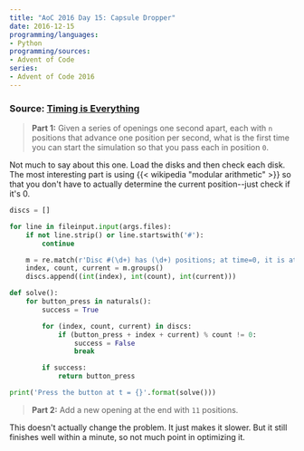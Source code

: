 ```yaml
---
title: "AoC 2016 Day 15: Capsule Dropper"
date: 2016-12-15
programming/languages:
- Python
programming/sources:
- Advent of Code
series:
- Advent of Code 2016
---
```

### Source: [Timing is Everything](http://adventofcode.com/2016/day/15)

> **Part 1:** Given a series of openings one second apart, each with `n` positions that advance one position per second, what is the first time you can start the simulation so that you pass each in position `0`.

<!--more-->

Not much to say about this one. Load the disks and then check each disk. The most interesting part is using {{< wikipedia "modular arithmetic" >}} so that you don't have to actually determine the current position--just check if it's 0.

```python
discs = []

for line in fileinput.input(args.files):
    if not line.strip() or line.startswith('#'):
        continue

    m = re.match(r'Disc #(\d+) has (\d+) positions; at time=0, it is at position (\d+).', line)
    index, count, current = m.groups()
    discs.append((int(index), int(count), int(current)))

def solve():
    for button_press in naturals():
        success = True

        for (index, count, current) in discs:
            if (button_press + index + current) % count != 0:
                success = False
                break

        if success:
            return button_press

print('Press the button at t = {}'.format(solve()))
```

> **Part 2:** Add a new opening at the end with `11` positions.

This doesn't actually change the problem. It just makes it slower. But it still finishes well within a minute, so not much point in optimizing it. 
